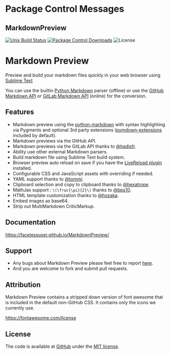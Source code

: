 Package Control Messages
========================

MarkdownPreview
---------------

  [![Unix Build Status][travis-image]][travis-link]
  [![Package Control Downloads][pc-image]][pc-link]
  ![License][license-image]
  
  # Markdown Preview
  
  Preview and build your markdown files quickly in your web browser using [Sublime Text](https://www.sublimetext.com/) 
  
  You can use the builtin [Python Markdown][pymd] parser (offline) or use the [GitHub Markdown API][gfm-api] or [GitLab Markdown API][glfm-api] (online) for the conversion.
  
  ## Features
  
  - Markdown preview using the [python-markdown][pymd] with syntax highlighting via Pygments and optional 3rd party extensions ([pymdown-extensions][pymdownx-docs] included by default).
  - Markdown previews via the GitHub API.
  - Markdown previews via the GitLab API thanks to [@hadisfr][hadisfr].
  - Ability use other external Markdown parsers.
  - Build markdown file using Sublime Text build system.
  - Browser preview auto reload on save if you have the [LiveReload plugin][live-reload] installed.
  - Configurable CSS and JavaScript assets with overriding if needed.
  - YAML support thanks to [@tommi][tommi].
  - Clipboard selection and copy to clipboard thanks to [@hexatrope][hexatrope].
  - MathJax support : `\(\frac{\pi}{2}\)` thanks to [@bps10][bps10].
  - HTML template customization thanks to [@hozaka][hozaka].
  - Embed images as base64.
  - Strip out MultiMarkdown CriticMarkup.
  
  ## Documentation
  
  https://facelessuser.github.io/MarkdownPreview/
  
  ## Support
  
  - Any bugs about Markdown Preview please feel free to report [here][issue].
  - And you are welcome to fork and submit pull requests.
  
  ## Attribution
  
  Markdown Preview contains a stripped down version of font awesome that is included in the default non-GitHub CSS.  It contains only the icons we currently use.
  
  https://fontawesome.com/license
  
  ## License
  
  The code is available at [GitHub][home] under the [MIT license][license].
  
  [bps10]: https://github.com/bps10
  [gfm-api]: https://developer.github.com/v3/markdown/
  [glfm-api]: https://docs.gitlab.com/ee/api/markdown.html
  [hexatrope]: https://github.com/hexatrope
  [home]: https://github.com/revolunet/sublimetext-markdown-preview
  [hozaka]: https://github.com/hozaka
  [hadisfr]: https://github.com/hadisfr
  [issue]: https://github.com/facelessuser/MarkdownPreview/issues
  [license]: http://revolunet.mit-license.org
  [live-reload]: https://packagecontrol.io/packages/LiveReload
  [pymd]: https://github.com/Python-Markdown/markdown
  [pymdownx-docs]: http://facelessuser.github.io/pymdown-extensions/usage_notes/
  [tommi]: https://github.com/tommi
  [travis-image]: https://img.shields.io/travis/facelessuser/MarkdownPreview/master.svg
  [travis-link]: https://travis-ci.org/facelessuser/MarkdownPreview
  [pc-image]: https://img.shields.io/packagecontrol/dt/MarkdownPreview.svg
  [pc-link]: https://packagecontrol.io/packages/MarkdownPreview
  [license-image]: https://img.shields.io/badge/license-MIT-blue.svg
